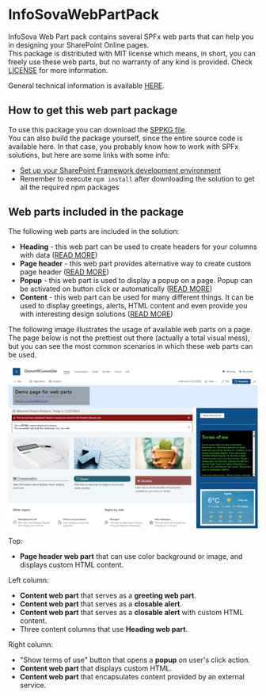 # InfoSovaWebPartPack

InfoSova Web Part pack contains several SPFx web parts that can help you in designing your SharePoint Online pages.<br/>
This package is distributed with MIT license which means, in short, you can freely use these web parts, but no warranty of any kind is provided.
Check [LICENSE](https://github.com/DrazenInfoSova/InfoSovaWebPartPack/blob/main/LICENSE) for more information.

General technical information is available [HERE](gitHubAssets/README-TECHNICAL.md).

## How to get this web part package

To use this package you can download the [SPPKG file](https://github.com/DrazenInfoSova/InfoSovaWebPartPack/blob/main/sharepoint/solution/InfoSovaPackWebPartPackage.sppkg).<br/>
You can also build the package yourself, since the entire source code is available here.
In that case, you probably know how to work with SPFx solutions, but here are some links with some info:
- [Set up your SharePoint Framework development environment](https://learn.microsoft.com/en-us/sharepoint/dev/spfx/set-up-your-development-environment)
- Remember to execute `npm install` after downloading the solution to get all the required npm packages

## Web parts included in the package

The following web parts are included in the solution:
- **Heading** - this web part can be used to create headers for your columns with data ([READ MORE](gitHubAssets/README-HEADING.md))
- **Page header** - this web part provides alternative way to create custom page header ([READ MORE](gitHubAssets/README-PAGEHEADER.md))
- **Popup** - this web part is used to display a popup on a page. Popup can be activated on button click or automatically ([READ MORE](gitHubAssets/README-POPUP.md))
- **Content** - this web part can be used for many different things. It can be used to display greetings, alerts, HTML content and even provide you with interesting design solutions ([READ MORE](gitHubAssets/README-CONTENT.md))

The following image illustrates the usage of available web parts on a page.
The page below is not the prettiest out there (actually a total visual mess), but you can see the most common scenarios in which these web parts can be used.

![Page that displays web parts in action](gitHubAssets/ScreenWhole.png)

Top:
- **Page header web part** that can use color background or image, and displays custom HTML content.

Left column:
- **Content web part** that serves as a **greeting web part**.
- **Content web part** that serves as a **closable alert**.
- **Content web part** that serves as a **closable alert** with custom HTML content.
- Three content columns that use **Heading web part**.

Right column:
- "Show terms of use" button that opens a **popup** on user's click action.
- **Content web part** that displays custom HTML.
- **Content web part** that encapsulates content provided by an external service.



